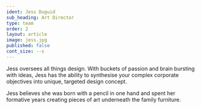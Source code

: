 ```yaml
---
ident: Jess Duguid
sub_heading: Art Director
type: team
order: 2
layout: article
image: jess.jpg
published: false
cont_size: --s
---
```


Jess&nbsp;oversees all things design. With buckets of passion and brain bursting with ideas, Jess&nbsp;has the ability to synthesise your complex corporate objectives into unique, targeted design concept.

Jess believes she was born with a pencil in one hand and spent her formative years creating pieces of art underneath the&nbsp;family&nbsp;furniture.
